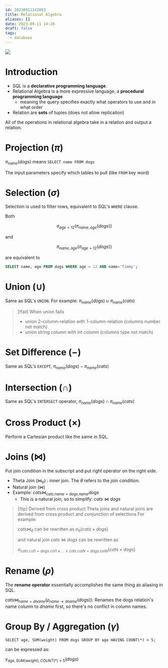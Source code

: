 ```yaml
---
id: 20230911142003
title: Relational Algebra
aliases: []
date: 2023-09-11 14:20
draft: false
tags:
  - database
---
```

![](https://r2.hcplantern.top/2023/09/17/Snipaste_2023-09-18_16-48-25.png)


# Introduction

- SQL is a **declarative programming language**.
- Relational Algebra is a more expressive language, a **procedural programming language**
	- meaning the query specifies exactly what operators to use and in what order
 - Relation are **sets** of tuples (does not allow replication) 

All of the operations in relational algebra take in a relation and output a relation.

# Projection $(\pi)$

$\pi_{name}(dogs)$ means `SELECT name FROM dogs`

The input parameters specify which tables to pull (like `FROM` key word)

# Selection $(\sigma)$

Selection is used to filter rows, equivalent to SQL's `WHERE` clause.

Both 

$$\sigma_{age=12}(\pi_{name, age}(dogs))$$

and 

$$\pi_{name, age}(\sigma_{age=12}(dogs))$$

are equivalent to 

```sql
SELECT name, age FROM dogs WHERE age = 12 AND name='Timmy';
```

# Union $(\cup)$

Same as SQL's `UNION`. For example: $\pi_{name}(dogs) \cup \pi_{name}(cats)$

> [!fail] When union fails
> - union 2-column-relation with 1-column-relation (columns number not match)
> - union string column with int column (columns type not match)

# Set Difference $(-)$

Same as SQL's `EXCEPT`, $\pi_{name}(dogs) - \pi_{name}(cats)$

# Intersection $(\cap)$ 

Same as SQL's `INTERSECT` operator, $\pi_{name}(dogs) \cap \pi_{name}(cats)$

# Cross Product $(\times)$ 

Perform a Cartesian product like the same in SQL.

# Joins $(\bowtie)$

Put join condition in the subscript and put right operator on the right side. 

- Theta Join $(\bowtie_{\theta})$ : inner join. The $\theta$ refers to the join condition. 
- Natural join $(\bowtie)$
-  Example:  $cats \bowtie_{cats. name=dogs. name} dogs$
    - This is a natural join, so to simplify:  $cats \bowtie dogs$

> [!tip] Derived from cross product
> Theta joins and natural joins are derived from cross product and conjunction of selections
> For example: 
> 
> $cats \bowtie_{\theta}$
> can be rewritten as
> $\sigma_{\theta}(cats \times dogs)$
>
> and natural join $cats \bowtie dogs$ can be rewritten as
> 
> $\sigma_{cats.col1=dogs.col1 \land \dots \land cats.colN=dogs.colN}(cats \times dogs)$ 

# Rename $(\rho)$

The **rename operator** essentially accomplishes the same thing as aliasing in SQL. 

$cats \bowtie_{name=dname} (\rho_{name \to dname}(dogs))$: Renames the dogs relation's name column to $dname$ first, so there's no conflict in column names. 

# Group By / Aggregation $(\gamma)$

`SELECT age, SUM(weight) FROM dogs GROUP BY age HAVING COUNT(*) > 5;`

can be expressed as: 

$\gamma_{age, SUM(weight), COUNT(*) \gt 5}(dogs)$


